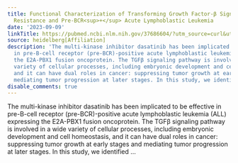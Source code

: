 ```yaml
---
title: Functional Characterization of Transforming Growth Factor-β Signaling in Dasatinib
  Resistance and Pre-BCR<sup>+</sup> Acute Lymphoblastic Leukemia
date: '2023-09-09'
linkTitle: https://pubmed.ncbi.nlm.nih.gov/37686604/?utm_source=curl&utm_medium=rss&utm_campaign=pubmed-2&utm_content=1FakS-2QOkCT8HsMOQP1bCRQ4YzyumYOmxmF0moLsQ3dFB1E9V&fc=20220326224207&ff=20230910180950&v=2.17.9.post6+86293ac
source: heidelberg[Affiliation]
description: 'The multi-kinase inhibitor dasatinib has been implicated to be effective
  in pre-B-cell receptor (pre-BCR)-positive acute lymphoblastic leukemia (ALL) expressing
  the E2A-PBX1 fusion oncoprotein. The TGFβ signaling pathway is involved in a wide
  variety of cellular processes, including embryonic development and cell homeostasis,
  and it can have dual roles in cancer: suppressing tumor growth at early stages and
  mediating tumor progression at later stages. In this study, we identified ...'
disable_comments: true
---
```

The multi-kinase inhibitor dasatinib has been implicated to be effective in pre-B-cell receptor (pre-BCR)-positive acute lymphoblastic leukemia (ALL) expressing the E2A-PBX1 fusion oncoprotein. The TGFβ signaling pathway is involved in a wide variety of cellular processes, including embryonic development and cell homeostasis, and it can have dual roles in cancer: suppressing tumor growth at early stages and mediating tumor progression at later stages. In this study, we identified ...
